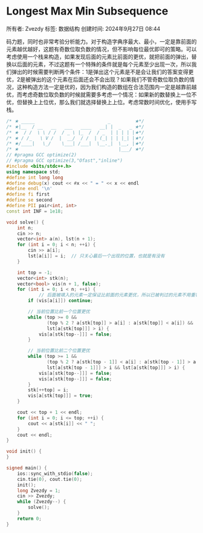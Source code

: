 # Longest Max Min Subsequence

所有者: Zvezdy
标签: 数据结构
创建时间: 2024年9月27日 08:44

码力题，同时也非常考验分析能力。对于构造字典序最大、最小，一定是靠前面的元素越优越好，这题有奇数位取负数的情况，但不影响每位最优即可的策略。可以考虑使用一个栈来构造，如果发现后面的元素比前面的更优，就把前面的弹出，替换以后面的元素，不过这题有一个特殊的条件就是每个元素至少出现一次，所以我们弹出的时候需要判断两个条件：1是弹出这个元素是不是会让我们的答案变得更优，2是被弹出的这个元素在后面还会不会出现？如果我们不管奇数位取负数的情况，这种构造方法一定是优的，因为我们构造的数组在合法范围内一定是越靠前越优，而考虑奇数位取负数的时候就需要多考虑一个情况：如果新的数替换上一位不优，但替换上上位优，那么我们就选择替换上上位。考虑常数时间优化，使用手写栈。

```cpp
/* ★ _____                           _         ★*/
/* ★|__  / __   __   ___   ____   __| |  _   _ ★*/
/* ★  / /  \ \ / /  / _ \ |_  /  / _  | | | | |★*/
/* ★ / /_   \ V /  |  __/  / /  | (_| | | |_| |★*/
/* ★/____|   \_/    \___| /___|  \__._|  \__, |★*/
/* ★                                     |___/ ★*/
// #pragma GCC optimize(2)
// #pragma GCC optimize(3,"Ofast","inline")
#include <bits/stdc++.h>
using namespace std;
#define int long long
#define debug(x) cout << #x << " = " << x << endl
#define endl '\n'
#define fi first
#define se second
#define PII pair<int, int>
const int INF = 1e18;

void solve() {
    int n;
    cin >> n;
    vector<int> a(n), lst(n + 1);
    for (int i = 0; i < n; ++i) {
        cin >> a[i];
        lst[a[i]] = i;  // 只关心最后一个出现的位置，也就是有没有
    }

    int top = -1;
    vector<int> stk(n);
    vector<bool> vis(n + 1, false);
    for (int i = 0; i < n; ++i) {
		    // 后面被填入的元素一定保证比前面的元素更优，所以已被判过的元素不用重判
        if (vis[a[i]]) continue;

        // 当前位置比前一个位置更优
        while (top >= 0 &&
               (top % 2 ? a[stk[top]] > a[i] : a[stk[top]] < a[i]) &&
               lst[a[stk[top]]] > i) {
            vis[a[stk[top--]]] = false;
        }

        // 当前位置比前二个位置更优
        while (top >= 1 &&
               (top % 2 ? a[stk[top - 1]] < a[i] : a[stk[top - 1]] > a[i]) &&
               lst[a[stk[top - 1]]] > i && lst[a[stk[top]]] > i) {
            vis[a[stk[top--]]] = false;
            vis[a[stk[top--]]] = false;
        }
        stk[++top] = i;
        vis[a[stk[top]]] = true;
    }

    cout << top + 1 << endl;
    for (int i = 0; i <= top; ++i) {
        cout << a[stk[i]] << " ";
    }
    cout << endl;
}

void init() {
}

signed main() {
    ios::sync_with_stdio(false);
    cin.tie(0), cout.tie(0);
    init();
    long Zvezdy = 1;
    cin >> Zvezdy;
    while (Zvezdy--) {
        solve();
    }
    return 0;
}
```